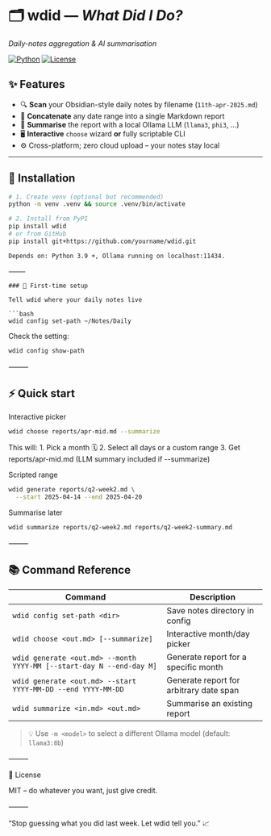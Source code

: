 # 🗂️ **wdid** — _What Did I Do?_  
_Daily-notes aggregation & AI summarisation_

[![Python](https://img.shields.io/badge/python-3.9%2B-blue.svg)](https://python.org) [![License](https://img.shields.io/github/license/yourname/wdid.svg)](LICENSE)

## ✨ Features
- 🔍 **Scan** your Obsidian-style daily notes by filename (`11th-apr-2025.md`)  
- 📑 **Concatenate** any date range into a single Markdown report  
- 🤖 **Summarise** the report with a local Ollama LLM (`llama3`, `phi3`, …)  
- 🖥️ **Interactive** `choose` wizard **or** fully scriptable CLI  
- ⚙️ Cross-platform; zero cloud upload – your notes stay local

---

## 🚀 Installation

```bash
# 1. Create venv (optional but recommended)
python -m venv .venv && source .venv/bin/activate

# 2. Install from PyPI
pip install wdid
# or from GitHub
pip install git+https://github.com/yourname/wdid.git

Depends on: Python 3.9 +, Ollama running on localhost:11434.
```
```
⸻

### 🔧 First-time setup

Tell wdid where your daily notes live

```bash
wdid config set-path ~/Notes/Daily
```

Check the setting:

```bash
wdid config show-path
```


⸻

## ⚡ Quick start

Interactive picker

```bash
wdid choose reports/apr-mid.md --summarize
```

This will:
	1.	Pick a month 🗓️
	2.	Select all days or a custom range
	3.	Get reports/apr-mid.md (LLM summary included if --summarize)



Scripted range

```bash
wdid generate reports/q2-week2.md \
  --start 2025-04-14 --end 2025-04-20
```



Summarise later

```bash
wdid summarize reports/q2-week2.md reports/q2-week2-summary.md
```


⸻

## 📚 Command Reference

| Command                                                                                   | Description                             |
|-------------------------------------------------------------------------------------------|-----------------------------------------|
| `wdid config set-path <dir>`                                                              | Save notes directory in config          |
| `wdid choose <out.md> [--summarize]`                                                      | Interactive month/day picker            |
| `wdid generate <out.md> --month YYYY-MM [--start-day N --end-day M]`                      | Generate report for a specific month    |
| `wdid generate <out.md> --start YYYY-MM-DD --end YYYY-MM-DD`                              | Generate report for arbitrary date span |
| `wdid summarize <in.md> <out.md>`                                                         | Summarise an existing report            |

> 💡 Use `-m <model>` to select a different Ollama model (default: `llama3:8b`)



⸻

📜 License

MIT – do whatever you want, just give credit.

⸻

“Stop guessing what you did last week. Let wdid tell you.” 📈

